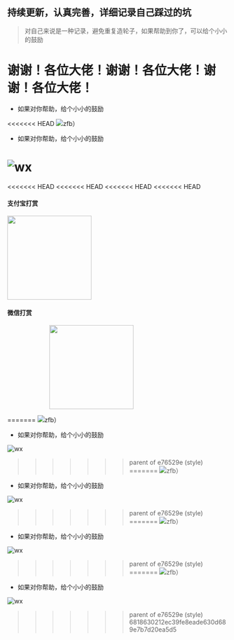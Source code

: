 ## 持续更新，认真完善，详细记录自己踩过的坑
> 对自己来说是一种记录，避免重复造轮子，如果帮助到你了，可以给个小小的鼓励
# 谢谢！各位大佬！谢谢！各位大佬！谢谢！各位大佬！
+ 如果对你帮助，给个小小的鼓励

<<<<<<< HEAD
![zfb）](./_media/zfbpay.jpg)

+ 如果对你帮助，给个小小的鼓励

![wx](./_media/wxpay.jpg)
=======
<<<<<<< HEAD
<<<<<<< HEAD
<<<<<<< HEAD
<<<<<<< HEAD
<!-- tabs:start -->
#### **支付宝打赏**
<img style="width:20vw;" src="./_media/zfbpay.jpg">

#### **微信打赏**
 <img style="width:20vw;margin-left:10vw;" src="./_media/wxpay.jpg"/>

<!-- tabs:end -->
=======
![zfb）](./_media/zfbpay.jpg)

+ 如果对你帮助，给个小小的鼓励

![wx](./_media/wxpay.jpg)
>>>>>>> parent of e76529e (style)
=======
![zfb）](./_media/zfbpay.jpg)

+ 如果对你帮助，给个小小的鼓励

![wx](./_media/wxpay.jpg)
>>>>>>> parent of e76529e (style)
=======
![zfb）](./_media/zfbpay.jpg)

+ 如果对你帮助，给个小小的鼓励

![wx](./_media/wxpay.jpg)
>>>>>>> parent of e76529e (style)
=======
![zfb）](./_media/zfbpay.jpg)

+ 如果对你帮助，给个小小的鼓励

![wx](./_media/wxpay.jpg)
>>>>>>> parent of e76529e (style)
>>>>>>> 6818630212ec39fe8eade630d689e7b7d20ea5d5
